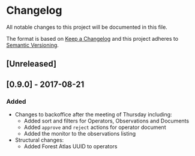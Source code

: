 # Changelog
All notable changes to this project will be documented in this file.

The format is based on [Keep a Changelog](http://keepachangelog.com/en/1.0.0/)
and this project adheres to [Semantic Versioning](http://semver.org/spec/v2.0.0.html).

## [Unreleased]

## [0.9.0] - 2017-08-21
### Added
- Changes to backoffice after the meeting of Thursday including:
  - Added sort and filters for Operators, Observations and Documents
  - Added `approve` and `reject` actions for operator document
  - Added the monitor to the observations listing
- Structural changes:
  - Added Forest Atlas UUID to operators